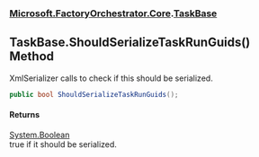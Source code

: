 ### [Microsoft.FactoryOrchestrator.Core](Microsoft_FactoryOrchestrator_Core.md 'Microsoft.FactoryOrchestrator.Core').[TaskBase](Microsoft_FactoryOrchestrator_Core_TaskBase.md 'Microsoft.FactoryOrchestrator.Core.TaskBase')
## TaskBase.ShouldSerializeTaskRunGuids() Method
XmlSerializer calls to check if this should be serialized.  
```csharp
public bool ShouldSerializeTaskRunGuids();
```
#### Returns
[System.Boolean](https://docs.microsoft.com/en-us/dotnet/api/System.Boolean 'System.Boolean')  
true if it should be serialized.
